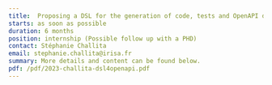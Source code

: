 ```yaml
---
title:  Proposing a DSL for the generation of code, tests and OpenAPI descriptor 
starts: as soon as possible
duration: 6 months
position: internship (Possible follow up with a PHD)
contact: Stéphanie Challita
email: stephanie.challita@irisa.fr
summary: More details and content can be found below.
pdf: /pdf/2023-challita-dsl4openapi.pdf
---
```

